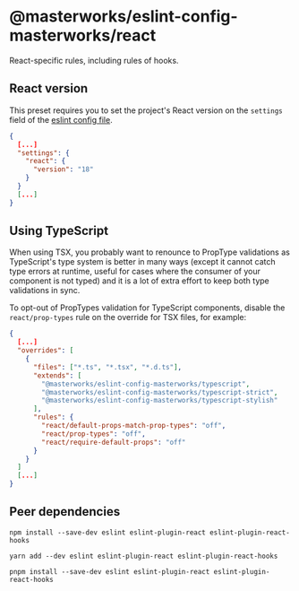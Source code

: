 # @masterworks/eslint-config-masterworks/react

React-specific rules, including rules of hooks.

## React version

This preset requires you to set the project's React version on the `settings` field of the [eslint config file](https://eslint.org/docs/user-guide/configuring/configuration-files).

```json
{
  [...]
  "settings": {
    "react": {
      "version": "18"
    }
  }
  [...]
}
```

## Using TypeScript

When using TSX, you probably want to renounce to PropType validations as TypeScript's type system is better in many ways (except it cannot catch type errors at runtime, useful for cases where the consumer of your component is not typed) and it is a lot of extra effort to keep both type validations in sync.

To opt-out of PropTypes validation for TypeScript components, disable the `react/prop-types` rule on the override for TSX files, for example:

```json
{
  [...]
  "overrides": [
    {
      "files": ["*.ts", "*.tsx", "*.d.ts"],
      "extends": [
        "@masterworks/eslint-config-masterworks/typescript",
        "@masterworks/eslint-config-masterworks/typescript-strict",
        "@masterworks/eslint-config-masterworks/typescript-stylish"
      ],
      "rules": {
        "react/default-props-match-prop-types": "off",
        "react/prop-types": "off",
        "react/require-default-props": "off"
      }
    }
  ]
  [...]
}
```

## Peer dependencies

```shell
npm install --save-dev eslint eslint-plugin-react eslint-plugin-react-hooks
```

```shell
yarn add --dev eslint eslint-plugin-react eslint-plugin-react-hooks
```

```shell
pnpm install --save-dev eslint eslint-plugin-react eslint-plugin-react-hooks
```
